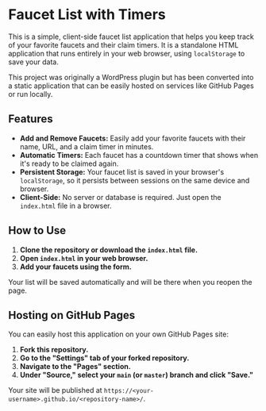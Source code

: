 # Faucet List with Timers

This is a simple, client-side faucet list application that helps you keep track of your favorite faucets and their claim timers. It is a standalone HTML application that runs entirely in your web browser, using `localStorage` to save your data.

This project was originally a WordPress plugin but has been converted into a static application that can be easily hosted on services like GitHub Pages or run locally.

## Features

*   **Add and Remove Faucets:** Easily add your favorite faucets with their name, URL, and a claim timer in minutes.
*   **Automatic Timers:** Each faucet has a countdown timer that shows when it's ready to be claimed again.
*   **Persistent Storage:** Your faucet list is saved in your browser's `localStorage`, so it persists between sessions on the same device and browser.
*   **Client-Side:** No server or database is required. Just open the `index.html` file in a browser.

## How to Use

1.  **Clone the repository or download the `index.html` file.**
2.  **Open `index.html` in your web browser.**
3.  **Add your faucets using the form.**

Your list will be saved automatically and will be there when you reopen the page.

## Hosting on GitHub Pages

You can easily host this application on your own GitHub Pages site:

1.  **Fork this repository.**
2.  **Go to the "Settings" tab of your forked repository.**
3.  **Navigate to the "Pages" section.**
4.  **Under "Source," select your `main` (or `master`) branch and click "Save."**

Your site will be published at `https://<your-username>.github.io/<repository-name>/`.

